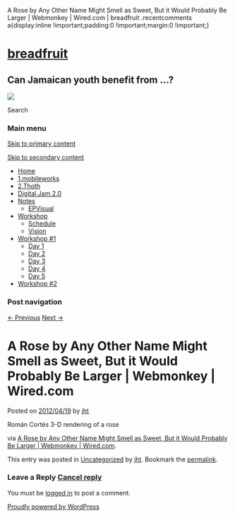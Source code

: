   A Rose by Any Other Name Might Smell as Sweet, But it Would Probably Be Larger | Webmonkey | Wired.com | breadfruit    .recentcomments a{display:inline !important;padding:0 !important;margin:0 !important;}

[breadfruit](http://j4u2.com/breadfruit-static/ "breadfruit")
=============================================================

Can Jamaican youth benefit from …?
----------------------------------

 [![](http://j4u2.com/breadfruit-static/wp-content/uploads/2012/04/vecr-1000x288.jpeg)](http://j4u2.com/breadfruit-static/) 

Search  

### Main menu

[Skip to primary content](#content "Skip to primary content")

[Skip to secondary content](#secondary "Skip to secondary content")

*   [Home](http://j4u2.com/breadfruit-static/)
*   [1.mobileworks](http://j4u2.com/breadfruit-static/mobileworks/)
*   [2.Thoth](http://j4u2.com/breadfruit-static/thoth/)
*   [Digital Jam 2.0](http://j4u2.com/breadfruit-static/digi-jam/)
*   [Notes](http://j4u2.com/breadfruit-static/notes/)
    *   [EPVisual](http://j4u2.com/breadfruit-static/notes/ep-visual/)
*   [Workshop](http://j4u2.com/breadfruit-static/workshop/)
    *   [Schedule](http://j4u2.com/breadfruit-static/workshop/schedule/)
    *   [Vision](http://j4u2.com/breadfruit-static/workshop/vision-page/)
*   [Workshop #1](http://j4u2.com/breadfruit-static/workshop-1/)
    *   [Day 1](http://j4u2.com/breadfruit-static/workshop-1/day-1/)
    *   [Day 2](http://j4u2.com/breadfruit-static/workshop-1/day-2/)
    *   [Day 3](http://j4u2.com/breadfruit-static/workshop-1/day-3/)
    *   [Day 4](http://j4u2.com/breadfruit-static/workshop-1/day-4/)
    *   [Day 5](http://j4u2.com/breadfruit-static/workshop-1/day-5/)
*   [Workshop #2](http://j4u2.com/breadfruit-static/workshop-2/)

### Post navigation

[← Previous](http://j4u2.com/breadfruit-static/2012/04/18/welcome-to-the-caribbean-cultural-center-african-diaspora-institute/) [Next →](http://j4u2.com/breadfruit-static/2012/04/19/initializr-start-an-html5-boilerplate-project-in-15-seconds/)

A Rose by Any Other Name Might Smell as Sweet, But it Would Probably Be Larger | Webmonkey | Wired.com
======================================================================================================

Posted on [2012/04/19](http://j4u2.com/breadfruit-static/2012/04/19/a-rose-by-any-other-name-might-smell-as-sweet-but-it-would-probably-be-larger-webmonkey-wired-com/ "12:23 pm") by [jht](http://j4u2.com/breadfruit-static/author/jht/ "View all posts by jht")

Román Cortés 3-D rendering of a rose

via [A Rose by Any Other Name Might Smell as Sweet, But it Would Probably Be Larger | Webmonkey | Wired.com](http://www.webmonkey.com/2012/02/a-rose-by-any-other-name-might-smell-as-sweet-but-it-would-probably-be-larger/).

This entry was posted in [Uncategorized](http://j4u2.com/breadfruit-static/category/uncategorized/) by [jht](http://j4u2.com/breadfruit-static/author/jht/). Bookmark the [permalink](http://j4u2.com/breadfruit-static/2012/04/19/a-rose-by-any-other-name-might-smell-as-sweet-but-it-would-probably-be-larger-webmonkey-wired-com/ "Permalink to A Rose by Any Other Name Might Smell as Sweet, But it Would Probably Be Larger | Webmonkey | Wired.com").

### Leave a Reply [Cancel reply](/breadfruit/2012/04/19/a-rose-by-any-other-name-might-smell-as-sweet-but-it-would-probably-be-larger-webmonkey-wired-com/#respond)

You must be [logged in](http://j4u2.com/breadfruit-static/wp-login.php) to post a comment.

[Proudly powered by WordPress](http://wordpress.org/ "Semantic Personal Publishing Platform")